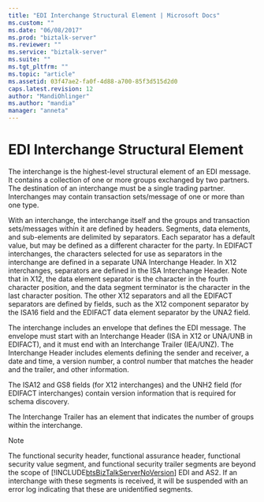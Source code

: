 ```yaml
---
title: "EDI Interchange Structural Element | Microsoft Docs"
ms.custom: ""
ms.date: "06/08/2017"
ms.prod: "biztalk-server"
ms.reviewer: ""
ms.service: "biztalk-server"
ms.suite: ""
ms.tgt_pltfrm: ""
ms.topic: "article"
ms.assetid: 03f47ae2-fa0f-4d88-a700-85f3d515d2d0
caps.latest.revision: 12
author: "MandiOhlinger"
ms.author: "mandia"
manager: "anneta"
---
```

# EDI Interchange Structural Element
The interchange is the highest-level structural element of an EDI message. It contains a collection of one or more groups exchanged by two partners. The destination of an interchange must be a single trading partner. Interchanges may contain transaction sets/message of one or more than one type.  
  
 With an interchange, the interchange itself and the groups and transaction sets/messages within it are defined by headers. Segments, data elements, and sub-elements are delimited by separators. Each separator has a default value, but may be defined as a different character for the party. In EDIFACT interchanges, the characters selected for use as separators in the interchange are defined in a separate UNA Interchange Header. In X12 interchanges, separators are defined in the ISA Interchange Header. Note that in X12, the data element separator is the character in the fourth character position, and the data segment terminator is the character in the last character position. The other X12 separators and all the EDIFACT separators are defined by fields, such as the X12 component separator by the ISA16 field and the EDIFACT data element separator by the UNA2 field.  
  
 The interchange includes an envelope that defines the EDI message. The envelope must start with an Interchange Header (ISA in X12 or UNA/UNB in EDIFACT), and it must end with an Interchange Trailer (IEA/UNZ). The Interchange Header includes elements defining the sender and receiver, a date and time, a version number, a control number that matches the header and the trailer, and other information.  
  
 The ISA12 and GS8 fields (for X12 interchanges) and the UNH2 field (for EDIFACT interchanges) contain version information that is required for schema discovery.  
  
 The Interchange Trailer has an element that indicates the number of groups within the interchange.  
  
> [!NOTE]
>  The functional security header, functional assurance header, functional security value segment, and functional security trailer segments are beyond the scope of [!INCLUDE[btsBizTalkServerNoVersion](../includes/btsbiztalkservernoversion-md.md)] EDI and AS2. If an interchange with these segments is received, it will be suspended with an error log indicating that these are unidentified segments.
